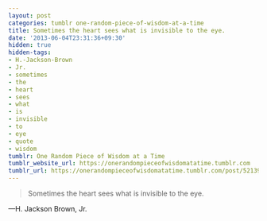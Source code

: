 ```yaml
---
layout: post
categories: tumblr one-random-piece-of-wisdom-at-a-time
title: Sometimes the heart sees what is invisible to the eye.
date: '2013-06-04T23:31:36+09:30'
hidden: true
hidden-tags:
- H.-Jackson-Brown
- Jr.
- sometimes
- the
- heart
- sees
- what
- is
- invisible
- to
- eye
- quote
- wisdom
tumblr: One Random Piece of Wisdom at a Time
tumblr_website_url: https://onerandompieceofwisdomatatime.tumblr.com
tumblr_url: https://onerandompieceofwisdomatatime.tumblr.com/post/52139223059/sometimes-the-heart-sees-what-is-invisible-to-the
---
```

> Sometimes the heart sees what is invisible to the eye.

—H. Jackson Brown, Jr.
